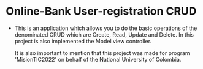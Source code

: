 # Online-Bank User-registration CRUD

- This is an application which allows you to do the basic operations of the denominated CRUD
  which are Create, Read, Update and Delete. In this project is also implemented the Model
  view controller.
  
  It is also important to mention that this project was made for program 'MisionTIC2022' on behalf
  of the National University of Colombia.
